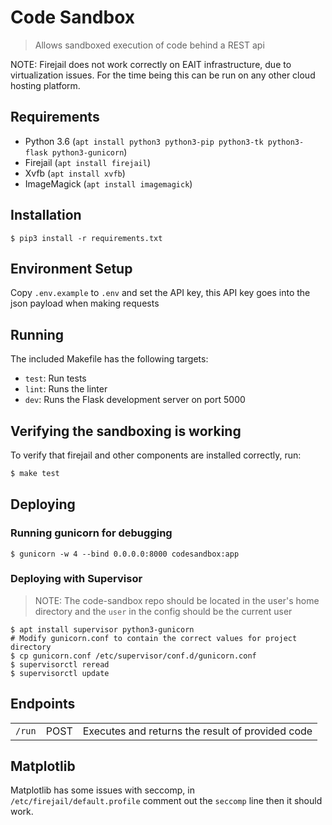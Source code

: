 # Code Sandbox

> Allows sandboxed execution of code behind a REST api

NOTE: Firejail does not work correctly on EAIT infrastructure,
due to virtualization issues. For the time being this can be run on
any other cloud hosting platform.

## Requirements

- Python 3.6 (`apt install python3 python3-pip python3-tk python3-flask
  python3-gunicorn`)
- Firejail (`apt install firejail`)
- Xvfb (`apt install xvfb`)
- ImageMagick (`apt install imagemagick`)

## Installation

```
$ pip3 install -r requirements.txt
```

## Environment Setup

Copy `.env.example` to `.env` and set the API key,
this API key goes into the json payload when making requests

## Running

The included Makefile has the following targets:

- `test`: Run tests
- `lint`: Runs the linter
- `dev`: Runs the Flask development server on port 5000

## Verifying the sandboxing is working

To verify that firejail and other components are installed correctly, run:

```bash
$ make test
```

## Deploying

### Running gunicorn for debugging
```
$ gunicorn -w 4 --bind 0.0.0.0:8000 codesandbox:app
```

### Deploying with Supervisor

> NOTE: The code-sandbox repo should be located in the user's home directory
> and the `user` in the config should be the current user

```
$ apt install supervisor python3-gunicorn
# Modify gunicorn.conf to contain the correct values for project directory
$ cp gunicorn.conf /etc/supervisor/conf.d/gunicorn.conf
$ supervisorctl reread
$ supervisorctl update
```

## Endpoints

<table>
    <tr>
        <td><code>/run</code></td>
        <td>POST</td>
        <td>Executes and returns the result of provided code</td>
    </tr>
</table>

## Matplotlib

Matplotlib has some issues with seccomp, in `/etc/firejail/default.profile`
comment out the `seccomp` line then it should work.
